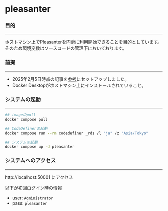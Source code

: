 # pleasanter

### 目的
---

ホストマシン上でPleasanterを円滑に利用開始できることを目的としています。
そのため環境変数はソースコードの管理下においております。



### 前提
---

- 2025年2月5日時点の記事を[参考](https://pleasanter.org/ja/manual/getting-started-pleasanter-docker)にセットアップしました。
- Docker Desktopがホストマシン上にインストールされていること。


### システムの起動
---
```sh
## imageのpull
docker compose pull

## CodeDefinerの起動
docker compose run --rm codedefiner _rds /l "ja" /z "Asia/Tokyo"

## システムの起動
docker compose up -d pleasanter
```


### システムへのアクセス
---
http://localhost:50001 にアクセス

以下が初回ログイン時の情報
- user: `Administrator`
- pass: `pleasanter`
